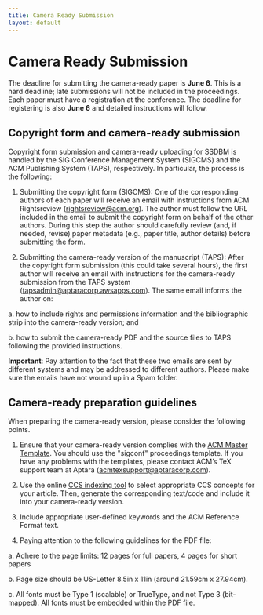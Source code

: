 ```yaml
---
title: Camera Ready Submission
layout: default
---
```


# Camera Ready Submission

The deadline for submitting the camera-ready paper is **June 6**. This is a hard deadline; late submissions will not be included in the proceedings. Each paper must have a registration at the conference. The deadline for registering is also **June 6** and detailed instructions will follow. 

## Copyright form and camera-ready submission

Copyright form submission and camera-ready uploading for SSDBM is handled by the SIG Conference Management System (SIGCMS) and the ACM Publishing System (TAPS), respectively. In particular, the process is the following:

1. Submitting the copyright form (SIGCMS): One of the corresponding authors of each paper will receive an email with instructions from ACM Rightsreview (rightsreview@acm.org). The author must follow the URL included in the email to submit the copyright form on behalf of the other authors. During this step the author should carefully review (and, if needed, revise) paper metadata (e.g., paper title, author details) before submitting the form.

2. Submitting the camera-ready version of the manuscript (TAPS): After the copyright form submission (this could take several hours), the first author will receive an email with instructions for the camera-ready submission from the TAPS system (tapsadmin@aptaracorp.awsapps.com). The same email informs the author on:

  a. how to include rights and permissions information and the bibliographic strip into the camera-ready version; and

  b. how to submit the camera-ready PDF and the source files to TAPS following the provided instructions.

**Important**: Pay attention to the fact that these two emails are sent by different systems and may be addressed to different authors. Please make sure the emails have not wound up in a Spam folder. 

## Camera-ready preparation guidelines

When preparing the camera-ready version, please consider the following points.

1. Ensure that your camera-ready version complies with the [ACM Master Template](https://www.acm.org/publications/proceedings-template). You should use the "sigconf" proceedings template. If you have any problems with the templates, please contact ACM’s TeX support team at Aptara (<acmtexsupport@aptaracorp.com>).

2. Use the online [CCS indexing tool](https://dl.acm.org/ccs) to select appropriate CCS concepts for your article. Then, generate the corresponding text/code and include it into your camera-ready version.

3. Include appropriate user-defined keywords and the ACM Reference Format text.

4. Paying attention to the following guidelines for the PDF file:

  a. Adhere to the page limits: 12 pages for full papers, 4 pages for short papers

  b. Page size should be US-Letter 8.5in x 11in (around 21.59cm x 27.94cm).
  
  c. All fonts must be Type 1 (scalable) or TrueType, and not Type 3 (bit-mapped). All fonts must be embedded within the PDF file.